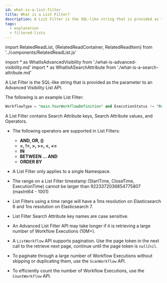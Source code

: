 ```yaml
---
id: what-is-a-list-filter
title: What is a List Filter?
description: A List Filter is the SQL-like string that is provided as the parameter to an Advanced Visibility List API.
tags:
  - explanation
  - filtered-lists
---
```


import RelatedReadList, {RelatedReadContainer, RelatedReadItem} from '../components/RelatedReadList.js'

<!-- prettier-ignore -->
import * as WhatIsAdvancedVisibility from './what-is-advanced-visibility.md'
import * as WhatIsASearchAttribute from './what-is-a-search-attribute.md'

<!--TODO
import * as HowToListFilterInWebUI from './how-to-use-a-list-filter-in-the-temporal-web-ui.md'
-->

A List Filter is the SQL-like string that is provided as the parameter to an <preview page={WhatIsAdvancedVisibility}>Advanced Visibility</preview> List API.

The following is an example List Filter:

```sql
WorkflowType = "main.YourWorkflowDefinition" and ExecutionStatus != "Running" and (StartTime > "2021-06-07T16:46:34.236-08:00" or CloseTime > "2021-06-07T16:46:34-08:00") order by StartTime desc
```

A List Filter contains Search Attribute keys, Search Attribute values, and Operators.

<RelatedReadContainer>
  <RelatedReadItem page={WhatIsASearchAttribute} />
</RelatedReadContainer>

- The following operators are supported in List Filters:

  - **AND, OR, ()**
  - **=, !=, >, >=, <, <=**
  - **IN**
  - **BETWEEN ... AND**
  - **ORDER BY**

- A List Filter only applies to a single Namespace.

- The range on a List Filter timestamp (StartTime, CloseTime, ExecutionTime) cannot be larger than 9223372036854775807 (maxInt64 - 1001)

- List Filters using a time range will have a 1ms resolution on Elasticsearch 6 and 1ns resolution on Elasticsearch 7.

- List Filter Search Attribute key names are case sensitive.

- An Advanced List Filter API may take longer if it is retrieving a large number of Workflow Executions (10M+).

- A `ListWorkflow` API supports pagination.
  Use the page token in the next call to the retrieve next page, continue until the page token is `null`/`nil`.

- To paginate through a large number of Workflow Executions without skipping or duplicating them, use the `ScanWorkflow` API.

- To efficiently count the number of Workflow Executions, use the `CountWorkflow` API.

<!--TODO
<RelatedReadContainer>
  <RelatedReadItem page={HowToListFilterInWebUI} />
</RelatedReadContainer>
-->
